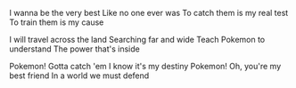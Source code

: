 I wanna be the very best
Like no one ever was
To catch them is my real test
To train them is my cause

I will travel across the land
Searching far and wide
Teach Pokemon to understand
The power that's inside

Pokemon! Gotta catch 'em
I know it's my destiny
Pokemon! Oh, you're my best friend
In a world we must defend



